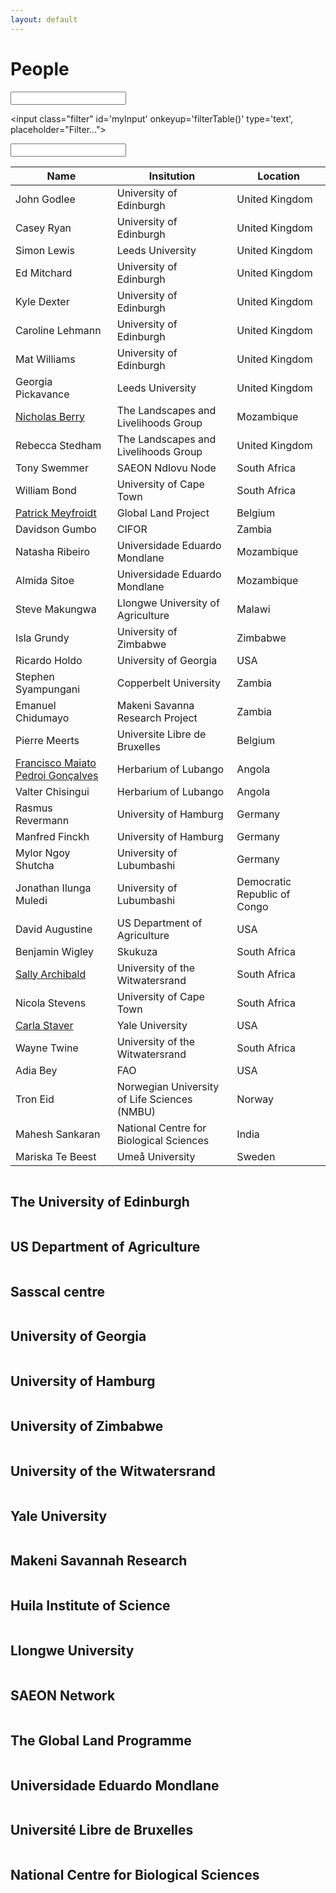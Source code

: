 ```yaml
---
layout: default
---
```


<script src="{{ site.baseurl }}/scripts/filter_table.js"></script>
<script src="{{ site.baseurl }}/scripts/jquery.tablesorter.js"></script>
<script src="{{ site.baseurl }}/scripts/masonry.pkgd.min.js"></script>

<script>
    $(function(){
      $("#myTable").tablesorter({ sortList: [[0,0]],
     		headerTemplate: '{content}{icon}' });
    });
</script>

<script>
$('.grid').masonry({
  // options
  itemSelector: '.grid-item',
	percentPosition: true,
	columnWidth: '.grid-sizer'
});
</script>

<h1>People</h1>

<input type="text" id="name" />

<input class="filter" id='myInput' onkeyup='filterTable()' type='text', placeholder="Filter...">

<input type="text" id="name" />

<table class="people tablesorter" id="myTable">
	<thead>
	<tr id='tableHeader'>
		 <th>Name</th>
		 <th>Insitution</th>
		 <th>Location</th>
	 </tr>
	</thead>
	<tbody id='tableBody'>
	 <tr>
		 <td>John Godlee</td>
		 <td>University of Edinburgh</td>
		 <td>United Kingdom</td>
	 </tr>
	 <tr>
		 <td>Casey Ryan</td>
		 <td>University of Edinburgh</td>
		 <td>United Kingdom</td>
	 </tr>
	 <tr>
		 <td>Simon Lewis</td>
		 <td>Leeds University</td>
		 <td>United Kingdom</td>
	 </tr>
	 <tr>
		 <td>Ed Mitchard</td>
		 <td>University of Edinburgh</td>
		 <td>United Kingdom</td>
	 </tr>
	 <tr>
		 <td>Kyle Dexter</td>
		 <td>University of Edinburgh</td>
		 <td>United Kingdom</td>
	 </tr>
	 <tr>
		 <td>Caroline Lehmann</td>
		 <td>University of Edinburgh</td>
		 <td>United Kingdom</td>
	 </tr>
	 <tr>
		 <td>Mat Williams</td>
		 <td>University of Edinburgh</td>
		 <td>United Kingdom</td>
	 </tr>
	 <tr>
		 <td>Georgia Pickavance</td>
		 <td>Leeds University</td>
		 <td>United Kingdom</td>
	 </tr>
	 <tr>
		 <td><a href="http://www.linkedin.com/in/nicholasberry" target=_blank>Nicholas Berry</a></td>
		 <td>The Landscapes and Livelihoods Group</td>
		 <td>Mozambique</td>
	 </tr>
	 <tr>
		 <td>Rebecca Stedham</td>
		 <td>The Landscapes and Livelihoods Group</td>
		 <td>United Kingdom</td>
	 </tr>
	 <tr>
		 <td>Tony Swemmer</td>
		 <td>SAEON Ndlovu Node</td>
		 <td>South Africa</td>
	 </tr>
	 <tr>
		 <td>William Bond</td>
		 <td>University of Cape Town</td>
		 <td>South Africa</td>
	 </tr>
	 <tr>
		 <td><a href="http://www.climate.be/modx/index.php?id=96" target=_blank>Patrick Meyfroidt</a></td>
		 <td>Global Land Project</td>
		 <td>Belgium</td>
	 </tr>
	 <tr>
		 <td>Davidson Gumbo</td>
		 <td>CIFOR</td>
		 <td>Zambia</td>
	 </tr>
	 <tr>
		 <td>Natasha Ribeiro</td>
		 <td>Universidade Eduardo Mondlane</td>
		 <td>Mozambique</td>
	 </tr>
	 <tr>
		 <td>Almida Sitoe</td>
		 <td>Universidade Eduardo Mondlane</td>
		 <td>Mozambique</td>
	 </tr>
	 <tr>
		 <td>Steve Makungwa</td>
		 <td>Llongwe University of Agriculture</td>
		 <td>Malawi</td>
	 </tr>
	 <tr>
		 <td>Isla Grundy</td>
		 <td>University of Zimbabwe</td>
		 <td>Zimbabwe</td>
	 </tr>
	 <tr>
		 <td>Ricardo Holdo</td>
		 <td>University of Georgia</td>
		 <td>USA</td>
	 </tr>
	 <tr>
		 <td>Stephen Syampungani</td>
		 <td>Copperbelt University</td>
		 <td>Zambia</td>
	 </tr>
	 <tr>
		 <td>Emanuel Chidumayo</td>
		 <td>Makeni Savanna Research Project</td>
		 <td>Zambia</td>
	 </tr>
	 <tr>
		 <td>Pierre Meerts</td>
		 <td>Universite Libre de Bruxelles</td>
		 <td>Belgium</td>
	 </tr>
	 <tr>
		 <td><a href="https://www.researchgate.net/profile/Francisco_Goncalves10?ev=hdr_xprf" target=_blank>Francisco Maiato Pedroi Gonçalves</a></td>
		 <td>Herbarium of Lubango</td>
		 <td>Angola</td>
	 </tr>
	 <tr>
		 <td>Valter Chisingui</td>
		 <td>Herbarium of Lubango</td>
		 <td>Angola</td>
	 </tr>
	 <tr>
		 <td>Rasmus Revermann</td>
		 <td>University of Hamburg</td>
		 <td>Germany</td>
	 </tr>
	 <tr>
		 <td>Manfred Finckh</td>
		 <td>University of Hamburg</td>
		 <td>Germany</td>
	 </tr>
	 <tr>
		 <td>Mylor Ngoy Shutcha</td>
		 <td>University of Lubumbashi</td>
		 <td>Germany</td>
	 </tr>
	 <tr>
		 <td>Jonathan Ilunga Muledi</td>
		 <td>University of Lubumbashi</td>
		 <td>Democratic Republic of Congo</td>
	 </tr>
	 <tr>
		 <td>David Augustine</td>
		 <td>US Department of Agriculture</td>
		 <td>USA</td>
	 </tr>
	 <tr>
		 <td>Benjamin Wigley</td>
		 <td>Skukuza</td>
		 <td>South Africa</td>
	 </tr>
	 <tr>
		 <td><a href="https://www.wits.ac.za/staff/academic-a-z-listing/a/sallyarchibaldwitsacza/" target=_blank>Sally Archibald</a></td>
		 <td>University of the Witwatersrand</td>
		 <td>South Africa</td>
	 </tr>
	 <tr>
		 <td>Nicola Stevens</td>
		 <td>University of Cape Town</td>
		 <td>South Africa</td>
	 </tr>
	 <tr>
		 <td><a href="http://staverlab.yale.edu/" target=_blank>Carla Staver</a></td>
		 <td>Yale University</td>
		 <td>USA</td>
	 </tr>
	 <tr>
		 <td>Wayne Twine</td>
		 <td>University of the Witwatersrand</td>
		 <td>South Africa</td>
	 </tr>
	 <tr>
		 <td>Adia Bey</td>
		 <td>FAO</td>
		 <td>USA</td>
	 </tr>
	 <tr>
		 <td>Tron Eid</td>
		 <td>Norwegian University of Life Sciences (NMBU)</td>
		 <td>Norway</td>
	 </tr>
	 <tr>
		 <td>Mahesh Sankaran</td>
		 <td>National Centre for Biological Sciences</td>
		 <td>India</td>
	 </tr>
	 <tr>
		 <td>Mariska Te Beest</td>
		 <td>Umeå University</td>
		 <td>Sweden</td>
	 </tr>
	</tbody>
 </table>

<div class="grid">
  <div class="grid-item">
		<div class="hovereffect">
      <img src="{{ site.baseurl }}/images/inst_logos/uoe.png" alt=""/>
      <div class="overlay">
			  <h2>The University of Edinburgh</h2>
  	  </div>
    </div>
  </div>
	<div class="grid-item">
		<div class="hovereffect">
      <img src="{{ site.baseurl }}/images/inst_logos/usda.png" alt=""/>
      <div class="overlay">
			  <h2>US Department of Agriculture</h2>
  	  </div>
    </div>
  </div>
	<div class="grid-item">
		<div class="hovereffect">
      <img src="{{ site.baseurl }}/images/inst_logos/sasscal.png" alt=""/>
      <div class="overlay">
			  <h2>Sasscal centre</h2>
  	  </div>
    </div>
  </div>
	<div class="grid-item">
		<div class="hovereffect">
      <img src="{{ site.baseurl }}/images/inst_logos/uga.png" alt=""/>
      <div class="overlay">
			  <h2>University of Georgia</h2>
  	  </div>
    </div>
  </div>
	<div class="grid-item">
		<div class="hovereffect">
      <img src="{{ site.baseurl }}/images/inst_logos/uham.png" alt=""/>
      <div class="overlay">
			  <h2>University of Hamburg</h2>
  	  </div>
    </div>
  </div>
	<div class="grid-item">
		<div class="hovereffect">
      <img src="{{ site.baseurl }}/images/inst_logos/uz.jpg" alt=""/>
      <div class="overlay">
			  <h2>University of Zimbabwe</h2>
  	  </div>
    </div>
  </div>
	<div class="grid-item">
		<div class="hovereffect">
      <img src="{{ site.baseurl }}/images/inst_logos/wits.png" alt=""/>
      <div class="overlay">
			  <h2>University of the Witwatersrand</h2>
  	  </div>
    </div>
  </div>
	<div class="grid-item">
		<div class="hovereffect">
      <img src="{{ site.baseurl }}/images/inst_logos/yale.png" alt=""/>
      <div class="overlay">
			  <h2>Yale University</h2>
  	  </div>
    </div>
  </div>
	<div class="grid-item">
		<div class="hovereffect">
      <img src="{{ site.baseurl }}/images/inst_logos/makeni.png" alt=""/>
      <div class="overlay">
			  <h2>Makeni Savannah Research</h2>
  	  </div>
    </div>
  </div>
	<div class="grid-item">
		<div class="hovereffect">
      <img src="{{ site.baseurl }}/images/inst_logos/isced.png" alt=""/>
      <div class="overlay">
			  <h2>Huila Institute of Science</h2>
  	  </div>
    </div>
  </div>
	<div class="grid-item">
		<div class="hovereffect">
			<img src="{{ site.baseurl }}/images/inst_logos/luanar.png" alt=""/>
			<div class="overlay">
				<h2>Llongwe University</h2>
			</div>
		</div>
	</div>
	<div class="grid-item">
		<div class="hovereffect">
			<img src="{{ site.baseurl }}/images/inst_logos/saeon.jpg" alt=""/>
			<div class="overlay">
				<h2>SAEON Network</h2>
			</div>
		</div>
	</div>
	<div class="grid-item">
		<div class="hovereffect">
			<img src="{{ site.baseurl }}/images/inst_logos/glp.png" alt=""/>
			<div class="overlay">
				<h2>The Global Land Programme</h2>
			</div>
		</div>
	</div>
	<div class="grid-item">
		<div class="hovereffect">
			<img src="{{ site.baseurl }}/images/inst_logos/uem.jpg" alt=""/>
			<div class="overlay">
				<h2>Universidade Eduardo Mondlane</h2>
			</div>
		</div>
	</div>
	<div class="grid-item">
		<div class="hovereffect">
			<img src="{{ site.baseurl }}/images/inst_logos/ulb.jpg" alt=""/>
			<div class="overlay">
				<h2>Université Libre de Bruxelles</h2>
			</div>
		</div>
	</div>
	<div class="grid-item">
		<div class="hovereffect">
			<img src="{{ site.baseurl }}/images/inst_logos/ncbs.png" alt=""/>
			<div class="overlay">
				<h2>National Centre for Biological Sciences</h2>
			</div>
		</div>
	</div>
</div>
